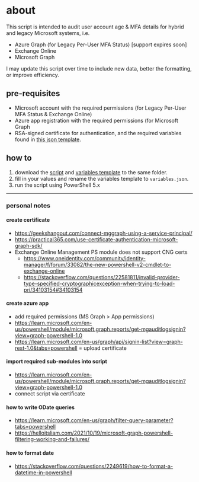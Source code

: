 # about
This script is intended to audit user account age & MFA details for hybrid and legacy Microsoft systems, i.e.
- Azure Graph (for Legacy Per-User MFA Status) [support expires soon]
- Exchange Online
- Microsoft Graph

I may update this script over time to include new data, better the formatting, or improve efficiency.

## pre-requisites
- Microsoft account with the required permissions (for Legacy Per-User MFA Status & Exchange Online)
- Azure app registration with the required permissions (for Microsoft Graph
- RSA-signed certificate for authentication, and the required variables found in [this json template](variables_template.json).

## how to
1. download the [script](Get-CustomUserReport.ps1) and [variables template](variables_template.json) to the same folder.
2. fill in your values and rename the variables template to `variables.json`.
3. run the script using PowerShell 5.x

---
### personal notes
#### create certificate
- https://geekshangout.com/connect-mggraph-using-a-service-principal/
- https://practical365.com/use-certificate-authentication-microsoft-graph-sdk/
- Exchange Online Management PS module does not support CNG certs
  - https://www.oneidentity.com/community/identity-manager/f/forum/33082/the-new-powershell-v2-cmdlet-to-exchange-online
  - https://stackoverflow.com/questions/22581811/invalid-provider-type-specified-cryptographicexception-when-trying-to-load-pri/34103154#34103154

#### create azure app
- add required permissions (MS Graph > App permissions)
- https://learn.microsoft.com/en-us/powershell/module/microsoft.graph.reports/get-mgauditlogsignin?view=graph-powershell-1.0
- https://learn.microsoft.com/en-us/graph/api/signin-list?view=graph-rest-1.0&tabs=powershell
= upload certificate

#### import required sub-modules into script
- https://learn.microsoft.com/en-us/powershell/module/microsoft.graph.reports/get-mgauditlogsignin?view=graph-powershell-1.0
- connect script via certificate

#### how to write ODate queries
- https://learn.microsoft.com/en-us/graph/filter-query-parameter?tabs=powershell
- https://helloitsliam.com/2021/10/19/microsoft-graph-powershell-filtering-working-and-failures/

#### how to format date
- https://stackoverflow.com/questions/2249619/how-to-format-a-datetime-in-powershell

